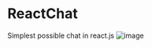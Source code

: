 # ReactChat
Simplest possible chat in react.js
![image](https://github.com/xorgzz/ReactChat/assets/118397053/a09c0241-16fd-48ee-ab21-59f3c9ae5afc)
